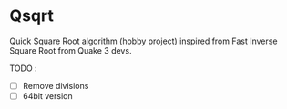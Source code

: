 # Qsqrt
Quick Square Root algorithm (hobby project) inspired from Fast Inverse Square Root from Quake 3 devs.

TODO :
- [ ] Remove divisions
- [ ] 64bit version
